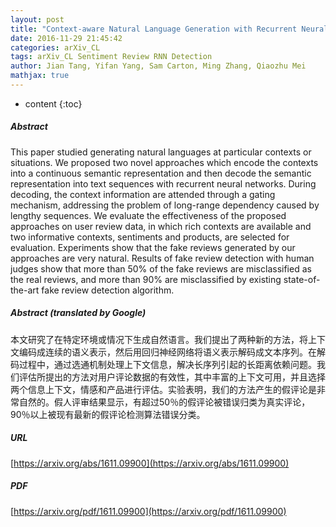 ```yaml
---
layout: post
title: "Context-aware Natural Language Generation with Recurrent Neural Networks"
date: 2016-11-29 21:45:42
categories: arXiv_CL
tags: arXiv_CL Sentiment Review RNN Detection
author: Jian Tang, Yifan Yang, Sam Carton, Ming Zhang, Qiaozhu Mei
mathjax: true
---
```


* content
{:toc}

##### Abstract
This paper studied generating natural languages at particular contexts or situations. We proposed two novel approaches which encode the contexts into a continuous semantic representation and then decode the semantic representation into text sequences with recurrent neural networks. During decoding, the context information are attended through a gating mechanism, addressing the problem of long-range dependency caused by lengthy sequences. We evaluate the effectiveness of the proposed approaches on user review data, in which rich contexts are available and two informative contexts, sentiments and products, are selected for evaluation. Experiments show that the fake reviews generated by our approaches are very natural. Results of fake review detection with human judges show that more than 50\% of the fake reviews are misclassified as the real reviews, and more than 90\% are misclassified by existing state-of-the-art fake review detection algorithm.

##### Abstract (translated by Google)
本文研究了在特定环境或情况下生成自然语言。我们提出了两种新的方法，将上下文编码成连续的语义表示，然后用回归神经网络将语义表示解码成文本序列。在解码过程中，通过选通机制处理上下文信息，解决长序列引起的长距离依赖问题。我们评估所提出的方法对用户评论数据的有效性，其中丰富的上下文可用，并且选择两个信息上下文，情感和产品进行评估。实验表明，我们的方法产生的假评论是非常自然的。假人评审结果显示，有超过50％的假评论被错误归类为真实评论，90％以上被现有最新的假评论检测算法错误分类。

##### URL
[https://arxiv.org/abs/1611.09900](https://arxiv.org/abs/1611.09900)

##### PDF
[https://arxiv.org/pdf/1611.09900](https://arxiv.org/pdf/1611.09900)

